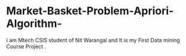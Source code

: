 # Market-Basket-Problem-Apriori-Algorithm-
I am Mtech CSIS student of Nit Warangal and It is my First Data mining Course Project .
